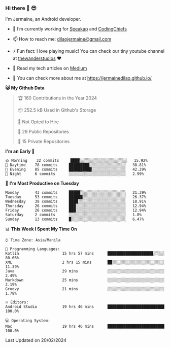 ### Hi there 👋 😎
I'm Jermaine, an Android developer.

- 🔭 I’m currently working for [Speakap](https://www.speakap.com/) and [CodingChiefs](https://codingchiefs.com/en/)

- 📫 How to reach me: dilaojermaine@gmail.com

- ⚡ Fun fact: I love playing music! You can check our tiny youtube channel at [thewanderstudios](https://www.youtube.com/thewanderstudios) ♥️

- 📖 Read my tech articles on [Medium](https://jermainedilao.medium.com/)

- 👀 You can check more about me at https://jermainedilao.github.io/

<!--
**jermainedilao/jermainedilao** is a ✨ _special_ ✨ repository because its `README.md` (this file) appears on your GitHub profile.

Here are some ideas to get you started:

- 🔭 I’m currently working on ...
- 🌱 I’m currently learning ...
- 👯 I’m looking to collaborate on ...
- 🤔 I’m looking for help with ...
- 💬 Ask me about ...
- 📫 How to reach me: ...
- 😄 Pronouns: ...
- ⚡ Fun fact: ...
-->

<!--START_SECTION:waka-->
**🐱 My Github Data** 

> 🏆 160 Contributions in the Year 2024
 > 
> 📦 252.5 kB Used in Github's Storage 
 > 
> 🚫 Not Opted to Hire
 > 
> 📜 29 Public Repositories 
 > 
> 🔑 15 Private Repositories  
 > 
**I'm an Early 🐤** 

```text
🌞 Morning    32 commits     ████░░░░░░░░░░░░░░░░░░░░░   15.92% 
🌆 Daytime    78 commits     █████████░░░░░░░░░░░░░░░░   38.81% 
🌃 Evening    85 commits     ██████████░░░░░░░░░░░░░░░   42.29% 
🌙 Night      6 commits      ░░░░░░░░░░░░░░░░░░░░░░░░░   2.99%

```
📅 **I'm Most Productive on Tuesday** 

```text
Monday       43 commits     █████░░░░░░░░░░░░░░░░░░░░   21.39% 
Tuesday      53 commits     ██████░░░░░░░░░░░░░░░░░░░   26.37% 
Wednesday    38 commits     ████░░░░░░░░░░░░░░░░░░░░░   18.91% 
Thursday     26 commits     ███░░░░░░░░░░░░░░░░░░░░░░   12.94% 
Friday       26 commits     ███░░░░░░░░░░░░░░░░░░░░░░   12.94% 
Saturday     2 commits      ░░░░░░░░░░░░░░░░░░░░░░░░░   1.0% 
Sunday       13 commits     █░░░░░░░░░░░░░░░░░░░░░░░░   6.47%

```


📊 **This Week I Spent My Time On** 

```text
⌚︎ Time Zone: Asia/Manila

💬 Programming Languages: 
Kotlin                   15 hrs 57 mins      ████████████████████░░░░░   80.66% 
XML                      2 hrs 15 mins       ██░░░░░░░░░░░░░░░░░░░░░░░   11.39% 
Java                     29 mins             ░░░░░░░░░░░░░░░░░░░░░░░░░   2.49% 
Markdown                 25 mins             ░░░░░░░░░░░░░░░░░░░░░░░░░   2.19% 
Groovy                   21 mins             ░░░░░░░░░░░░░░░░░░░░░░░░░   1.78%

🔥 Editors: 
Android Studio           19 hrs 46 mins      █████████████████████████   100.0%

💻 Operating System: 
Mac                      19 hrs 46 mins      █████████████████████████   100.0%

```


 Last Updated on 20/02/2024
<!--END_SECTION:waka-->
